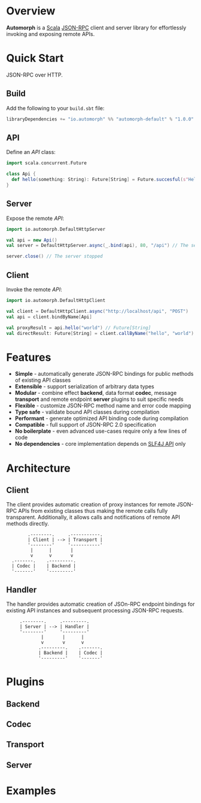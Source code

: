 # Overview

**Automorph** is a [Scala](https://www.scala-lang.org/) [JSON-RPC](https://www.jsonrpc.org/specification) client and server library for effortlessly invoking
and exposing remote APIs.

# Quick Start

JSON-RPC over HTTP.

## Build

Add the following to your `build.sbt` file:

```scala
libraryDependencies += "io.automorph" %% "automorph-default" % "1.0.0"
```

## API

Define an *API* class:

```scala
import scala.concurrent.Future

class Api {
  def hello(something: String): Future[String] = Future.succesful(s"Hello $something!")
}

```

## Server

Expose the remote *API*:

```scala
import io.automorph.DefaultHttpServer

val api = new Api()
val server = DefaultHttpServer.async(_.bind(api), 80, "/api") // The server is running

server.close() // The server stopped
```

## Client

Invoke the remote *API*:

```scala
import io.automorph.DefaultHttpClient

val client = DefaultHttpClient.async("http://localhost/api", "POST")
val api = client.bindByName[Api]

val proxyResult = api.hello("world") // Future[String]
val directResult: Future[String] = client.callByName("hello", "world")

```

# Features

* **Simple** - automatically generate JSON-RPC bindings for public methods of existing API classes
* **Extensible** - support serialization of arbitrary data types
* **Modular** - combine effect **backend**, data format **codec**, message **transport** and remote endpoint **server** plugins to suit specific needs
* **Flexible** - customize JSON-RPC method name and error code mapping
* **Type safe** - validate bound API classes during compilation
* **Performant** - generate optimized API binding code during compilation
* **Compatible** - full support of JSON-RPC 2.0 specification
* **No boilerplate** - even advanced use-cases require only a few lines of code
* **No dependencies** - core implementation depends on [SLF4J API](http://www.slf4j.org/) only

# Architecture

## Client

The client provides automatic creation of proxy instances for remote JSON-RPC APIs from existing classes thus making the remote calls fully transparent.
Additionally, it allows calls and notifications of remote API methods directly.

```
        .--------.     .-----------.
        | Client | --> | Transport |
        '--------'     '-----------'
         |      |       |
         v      v       v
  .-------.    .---------.
  | Codec |    | Backend |
  '-------'    '---------'
```

## Handler

The handler provides automatic creation of JSOn-RPC endpoint bindings for existing API instances and subsequent processing JSON-RPC requests.

```
     .--------.     .---------.
     | Server | --> | Handler |
     '--------'     '---------'
             |       |      |
             v       v      v
            .---------.    .-------.
            | Backend |    | Codec |
            '---------'    '-------'
```

# Plugins

## Backend

## Codec

## Transport

## Server

# Examples
